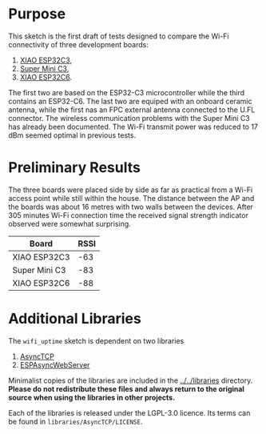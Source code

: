 # Purpose

This sketch is the first draft of tests designed to compare the Wi-Fi connectivity of three development boards: 
  1. [XIAO ESP32C3](https://github.com/sigmdel/xiao_esp32c3_sketches), 
  1. [Super Mini C3](https://github.com/sigmdel/supermini_esp32c3_sketches),
  1. [XIAO ESP32C6](https://github.com/sigmdel/xiao_esp32c6_sketches).

The first two are based on the ESP32-C3 microcontroller while the third contains an ESP32-C6. The last two are equiped with an onboard ceramic antenna, while the first nas an FPC external antenna connected to the U.FL connector. The wireless communication problems with the Super Mini C3 has already been documented. The Wi-Fi transmit power was reduced to 17 dBm seemed optimal in previous tests.

# Preliminary Results

The three boards were placed side by side as far as practical from a Wi-Fi access point while still within the house. The distance between the AP and the boards was about 16 metres with two walls between the devices. After 305 minutes Wi-Fi connection time the received signal strength indicator observed were somewhat surprising.

| Board | RSSI |
| ---   | ---  |
| XIAO ESP32C3 | -63 |
| Super Mini C3 | -83 |
| XIAO ESP32C6 | -88 |
 

# Additional Libraries

The `wifi_uptime` sketch is dependent on two libraries

  1. [AsyncTCP](https://github.com/me-no-dev/AsyncTCP)
  2. [ESPAsyncWebServer](https://github.com/me-no-dev/ESPAsyncWebServer)

Minimalist copies of the libraries are included in the [../../libraries](../../libraries/README.md) directory. **Please do not redistribute these files and always return to the original source when using the libraries in other projects.**

Each of the libraries is released under the LGPL-3.0 licence. Its terms can be found in `libraries/AsyncTCP/LICENSE`.
